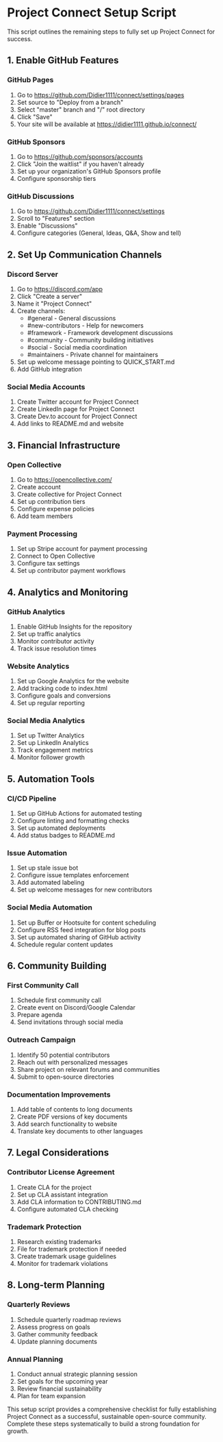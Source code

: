 # Project Connect Setup Script

This script outlines the remaining steps to fully set up Project Connect for success.

## 1. Enable GitHub Features

### GitHub Pages
1. Go to https://github.com/Didier1111/connect/settings/pages
2. Set source to "Deploy from a branch"
3. Select "master" branch and "/" root directory
4. Click "Save"
5. Your site will be available at https://didier1111.github.io/connect/

### GitHub Sponsors
1. Go to https://github.com/sponsors/accounts
2. Click "Join the waitlist" if you haven't already
3. Set up your organization's GitHub Sponsors profile
4. Configure sponsorship tiers

### GitHub Discussions
1. Go to https://github.com/Didier1111/connect/settings
2. Scroll to "Features" section
3. Enable "Discussions"
4. Configure categories (General, Ideas, Q&A, Show and tell)

## 2. Set Up Communication Channels

### Discord Server
1. Go to https://discord.com/app
2. Click "Create a server"
3. Name it "Project Connect"
4. Create channels:
   - #general - General discussions
   - #new-contributors - Help for newcomers
   - #framework - Framework development discussions
   - #community - Community building initiatives
   - #social - Social media coordination
   - #maintainers - Private channel for maintainers
5. Set up welcome message pointing to QUICK_START.md
6. Add GitHub integration

### Social Media Accounts
1. Create Twitter account for Project Connect
2. Create LinkedIn page for Project Connect
3. Create Dev.to account for Project Connect
4. Add links to README.md and website

## 3. Financial Infrastructure

### Open Collective
1. Go to https://opencollective.com/
2. Create account
3. Create collective for Project Connect
4. Set up contribution tiers
5. Configure expense policies
6. Add team members

### Payment Processing
1. Set up Stripe account for payment processing
2. Connect to Open Collective
3. Configure tax settings
4. Set up contributor payment workflows

## 4. Analytics and Monitoring

### GitHub Analytics
1. Enable GitHub Insights for the repository
2. Set up traffic analytics
3. Monitor contributor activity
4. Track issue resolution times

### Website Analytics
1. Set up Google Analytics for the website
2. Add tracking code to index.html
3. Configure goals and conversions
4. Set up regular reporting

### Social Media Analytics
1. Set up Twitter Analytics
2. Set up LinkedIn Analytics
3. Track engagement metrics
4. Monitor follower growth

## 5. Automation Tools

### CI/CD Pipeline
1. Set up GitHub Actions for automated testing
2. Configure linting and formatting checks
3. Set up automated deployments
4. Add status badges to README.md

### Issue Automation
1. Set up stale issue bot
2. Configure issue templates enforcement
3. Add automated labeling
4. Set up welcome messages for new contributors

### Social Media Automation
1. Set up Buffer or Hootsuite for content scheduling
2. Configure RSS feed integration for blog posts
3. Set up automated sharing of GitHub activity
4. Schedule regular content updates

## 6. Community Building

### First Community Call
1. Schedule first community call
2. Create event on Discord/Google Calendar
3. Prepare agenda
4. Send invitations through social media

### Outreach Campaign
1. Identify 50 potential contributors
2. Reach out with personalized messages
3. Share project on relevant forums and communities
4. Submit to open-source directories

### Documentation Improvements
1. Add table of contents to long documents
2. Create PDF versions of key documents
3. Add search functionality to website
4. Translate key documents to other languages

## 7. Legal Considerations

### Contributor License Agreement
1. Create CLA for the project
2. Set up CLA assistant integration
3. Add CLA information to CONTRIBUTING.md
4. Configure automated CLA checking

### Trademark Protection
1. Research existing trademarks
2. File for trademark protection if needed
3. Create trademark usage guidelines
4. Monitor for trademark violations

## 8. Long-term Planning

### Quarterly Reviews
1. Schedule quarterly roadmap reviews
2. Assess progress on goals
3. Gather community feedback
4. Update planning documents

### Annual Planning
1. Conduct annual strategic planning session
2. Set goals for the upcoming year
3. Review financial sustainability
4. Plan for team expansion

This setup script provides a comprehensive checklist for fully establishing Project Connect as a successful, sustainable open-source community. Complete these steps systematically to build a strong foundation for growth.